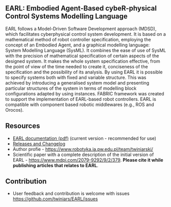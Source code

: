 ## EARL: Embodied Agent-Based cybeR-physical Control Systems Modelling Language

EARL follows a Model-Driven Software Development approach (MDSD), which facilitates cyberphysical control system development. It is based on a mathematical method of robot controller specification, employing the concept of an Embodied Agent, and a graphical modelling language: System Modelling Language (SysML). It combines the ease of use of SysML with the precision of mathematical specification of certain aspects of the designed system. It makes the whole system specification effective, from the point of view of the time needed to create it, conciseness of the specification and the possibility of its analysis. By using EARL it is possible to specify systems both with fixed and variable structure. This was achieved by introducing a generalised system model and presenting particular structures of the system in terms of modelling block configurations adapted by using instances. FABRIC framework was created to support the implementation of EARL-based robot controllers. EARL is compatible with component based robotic middlewares (e.g., ROS and Orocos). 

## Resources
* [EARL documentation (pdf)](https://github.com/twiniars/EARL/releases/download/3.0.1/meros-3-0-1-doc.pdf) (current version - recommended for use)
* [Releases and Changelog](https://github.com/twiniars/EARL/releases)
* Author profie - https://www.robotyka.ia.pw.edu.pl/team/twiniarski/
* Scientific paper with a complete description of the initial version of EARL - https://www.mdpi.com/2079-9292/9/2/379. **Please cite it while publishing articles that relates to EARL**.

## Contribution

* User feedback and contribution is welcome with issues https://github.com/twiniars/EARL/issues
